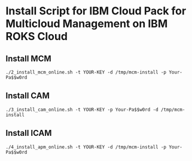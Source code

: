 # Install Script for IBM Cloud Pack for Multicloud Management on IBM ROKS Cloud

## Install MCM

```
./2_install_mcm_online.sh -t YOUR-KEY -d /tmp/mcm-install -p Your-Pa$$w0rd
```

## Install CAM

```
./3_install_cam_online.sh -t YOUR-KEY -p Your-Pa$$w0rd -d /tmp/mcm-install
```

## Install ICAM

```
./4_install_apm_online.sh -t YOUR-KEY -d /tmp/mcm-install -p Your-Pa$$w0rd

```